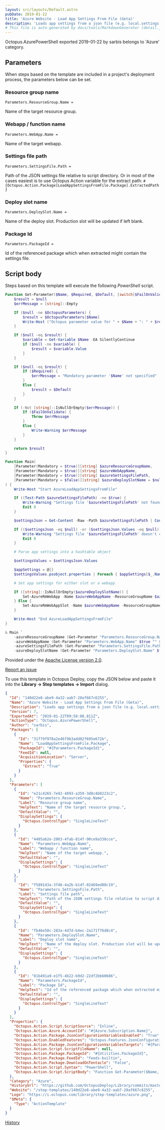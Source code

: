 ```yaml
---
layout: src/layouts/Default.astro
pubDate: 2019-01-22
title: 'Azure Website - Load App Settings From File (Geta)'
description: 'Loads app settings from a json file (e.g. local.settings.json) which is also json-transformed to inject environment-specific values.'
# This file is auto-generated by docs/tools/MarkdownGenerator (detail.js)
---
```


Octopus.AzurePowerShell exported 2019-01-22 by sarbis belongs to 'Azure' category.

## Parameters

When steps based on the template are included in a project's deployment process, the parameters below can be set.


<div class="param">

### Resource group name

`Parameters.ResourceGroup.Name = `

Name of the target resource group.

</div>
        
<div class="param">

### Webapp / function name

`Parameters.WebApp.Name = `

Name of the target webapp.

</div>
        
<div class="param">

### Settings file path

`Parameters.SettingsFile.Path = `

Path of the JSON settings file relative to script directory. Or in most of the cases easiest is to use Octopus Action variable for the extract path: `#{Octopus.Action.Package[LoadAppSettingsFromFile.Package].ExtractedPath}`

</div>
        
<div class="param">

### Deploy slot name

`Parameters.DeploySlot.Name = `

Name of the deploy slot. Production slot will be updated if left blank.

</div>
        
<div class="param">

### Package Id

`Parameters.PackageId = `

Id of the referenced package which when extracted might contain the settings file.

</div>
        

## Script body

Steps based on this template will execute the following *PowerShell* script.

```PowerShell
Function Get-Parameter($Name, $Required, $Default, [switch]$FailOnValidate) {
    $result = $null
    $errMessage = [string]::Empty

    If ($null -ne $OctopusParameters) {
        $result = $OctopusParameters[$Name]
        Write-Host ("Octopus parameter value for " + $Name + ": " + $result)
    }

    If ($null -eq $result) {
        $variable = Get-Variable $Name -EA SilentlyContinue
        if ($null -ne $variable) {
            $result = $variable.Value
        }
    }

    If ($null -eq $result) {
        If ($Required) {
            $errMessage = "Mandatory parameter '$Name' not specified"
        }
        Else {
            $result = $Default
        }
    } 

    If (-Not [string]::IsNullOrEmpty($errMessage)) {
        If ($FailOnValidate) {
            Throw $errMessage
        }
        Else {
            Write-Warning $errMessage
        }
    }

    return $result
}

Function Main(
    [Parameter(Mandatory = $true)][string] $azureResourceGroupName,
    [Parameter(Mandatory = $true)][string] $azureWebAppName,
    [Parameter(Mandatory = $true)][string] $azureSettingsFilePath,
    [Parameter(Mandatory = $false)][string] $azureDeploySlotName = $null
) {
    Write-Host "Start AzureLoadAppSettingsFromFile"

    If ((Test-Path $azureSettingsFilePath) -ne $true) {
        Write-Warning "Settings file '$azureSettingsFilePath' not found!"
        Exit 0
    }

    $settingsJson = Get-Content -Raw -Path $azureSettingsFilePath | ConvertFrom-Json

    If (($settingsJson -eq $null) -or ($settingsJson.Values -eq $null)) {
        Write-Warning "Settings file '$azureSettingsFilePath' doesn't contain Values object. Unable to load app settings!"
        Exit 0
    }

    # Parse app settings into a hashtable object

    $settingsValues = $settingsJson.Values

    $appSettings = @{}
    $settingsValues.psobject.properties | Foreach { $appSettings[$_.Name] = $_.Value }

    # Set app settings for either slot or a webapp

    If ([string]::IsNullOrEmpty($azureDeploySlotName)) {
        Set-AzureRmWebApp -Name $azureWebAppName -ResourceGroupName $azureResourceGroupName -AppSettings $appSettings
    } Else {
        Set-AzureRmWebAppSlot -Name $azureWebAppName -ResourceGroupName $azureResourceGroupName -AppSettings $appSettings -Slot $azureDeploySlotName
    }

    Write-Host "End AzureLoadAppSettingsFromFile"
}

& Main `
    -azureResourceGroupName (Get-Parameter "Parameters.ResourceGroup.Name" $true "" $true) `
    -azureWebAppName (Get-Parameter "Parameters.WebApp.Name" $true "" $true) `
    -azureSettingsFilePath (Get-Parameter "Parameters.SettingsFile.Path" $true "" $true) `
    -azureDeploySlotName (Get-Parameter "Parameters.DeploySlot.Name" $false "" $true)
```

Provided under the [Apache License version 2.0](https://github.com/OctopusDeploy/Library/blob/master/LICENSE.txt).

[Report an issue](https://github.com/OctopusDeploy/Library/issues/new?assignees=&labels=&projects=&template=bug-report.yml&title=Issue%20with%20Azure%20Website%20-%20Load%20App%20Settings%20From%20File%20(Geta)&step-template=Azure%20Website%20-%20Load%20App%20Settings%20From%20File%20(Geta))

<div class="get-json">

To use this template in Octopus Deploy, copy the JSON below and paste it into the **Library → Step templates → Import** dialog.

```json
{
  "Id": "140d22e8-abe9-4a32-aab7-20af667c6255",
  "Name": "Azure Website - Load App Settings From File (Geta)",
  "Description": "Loads app settings from a json file (e.g. local.settings.json) which is also json-transformed to inject environment-specific values.",
  "Version": 7,
  "ExportedAt": "2019-01-22T09:58:08.811Z",
  "ActionType": "Octopus.AzurePowerShell",
  "Author": "sarbis",
  "Packages": [
    {
      "Id": "31f79f978a2e46f9b3add02f695e672b",
      "Name": "LoadAppSettingsFromFile.Package",
      "PackageId": "#{Parameters.PackageId}",
      "FeedId": null,
      "AcquisitionLocation": "Server",
      "Properties": {
        "Extract": "True"
      }
    }
  ],
  "Parameters": [
    {
      "Id": "e21c4265-7e92-4893-a359-3d8c4b0223c2",
      "Name": "Parameters.ResourceGroup.Name",
      "Label": "Resource group name",
      "HelpText": "Name of the target resource group.",
      "DefaultValue": "",
      "DisplaySettings": {
        "Octopus.ControlType": "SingleLineText"
      }
    },
    {
      "Id": "4485ab2e-2003-4fab-814f-90ce9a338cce",
      "Name": "Parameters.WebApp.Name",
      "Label": "Webapp / function name",
      "HelpText": "Name of the target webapp.",
      "DefaultValue": "",
      "DisplaySettings": {
        "Octopus.ControlType": "SingleLineText"
      }
    },
    {
      "Id": "f589143a-3f46-4a2b-b14f-02469ed80c19",
      "Name": "Parameters.SettingsFile.Path",
      "Label": "Settings file path",
      "HelpText": "Path of the JSON settings file relative to script directory. Or in most of the cases easiest is to use Octopus Action variable for the extract path: `#{Octopus.Action.Package[LoadAppSettingsFromFile.Package].ExtractedPath}`",
      "DefaultValue": "",
      "DisplaySettings": {
        "Octopus.ControlType": "SingleLineText"
      }
    },
    {
      "Id": "fb46e50c-283a-4d7d-b4ec-2a171f76d8c4",
      "Name": "Parameters.DeploySlot.Name",
      "Label": "Deploy slot name",
      "HelpText": "Name of the deploy slot. Production slot will be updated if left blank.",
      "DefaultValue": "",
      "DisplaySettings": {
        "Octopus.ControlType": "SingleLineText"
      }
    },
    {
      "Id": "81b491a9-e1f5-4b22-b9d2-22df2bb60686",
      "Name": "Parameters.PackageId",
      "Label": "Package Id",
      "HelpText": "Id of the referenced package which when extracted might contain the settings file.",
      "DefaultValue": "",
      "DisplaySettings": {
        "Octopus.ControlType": "SingleLineText"
      }
    }
  ],
  "Properties": {
    "Octopus.Action.Script.ScriptSource": "Inline",
    "Octopus.Action.Azure.AccountId": "#{Azure.Subscription.Name}",
    "Octopus.Action.Package.JsonConfigurationVariablesEnabled": "True",
    "Octopus.Action.EnabledFeatures": "Octopus.Features.JsonConfigurationVariables",
    "Octopus.Action.Package.JsonConfigurationVariablesTargets": "#{Parameters.SettingsFile.Path}",
    "Octopus.Action.Script.ScriptFileName": null,
    "Octopus.Action.Package.PackageId": "#{Utilities.PackageId}",
    "Octopus.Action.Package.FeedId": "feeds-builtin",
    "Octopus.Action.Package.DownloadOnTentacle": "False",
    "Octopus.Action.Script.Syntax": "PowerShell",
    "Octopus.Action.Script.ScriptBody": "Function Get-Parameter($Name, $Required, $Default, [switch]$FailOnValidate) {\n    $result = $null\n    $errMessage = [string]::Empty\n\n    If ($null -ne $OctopusParameters) {\n        $result = $OctopusParameters[$Name]\n        Write-Host (\"Octopus parameter value for \" + $Name + \": \" + $result)\n    }\n\n    If ($null -eq $result) {\n        $variable = Get-Variable $Name -EA SilentlyContinue\n        if ($null -ne $variable) {\n            $result = $variable.Value\n        }\n    }\n\n    If ($null -eq $result) {\n        If ($Required) {\n            $errMessage = \"Mandatory parameter '$Name' not specified\"\n        }\n        Else {\n            $result = $Default\n        }\n    } \n\n    If (-Not [string]::IsNullOrEmpty($errMessage)) {\n        If ($FailOnValidate) {\n            Throw $errMessage\n        }\n        Else {\n            Write-Warning $errMessage\n        }\n    }\n\n    return $result\n}\n\nFunction Main(\n    [Parameter(Mandatory = $true)][string] $azureResourceGroupName,\n    [Parameter(Mandatory = $true)][string] $azureWebAppName,\n    [Parameter(Mandatory = $true)][string] $azureSettingsFilePath,\n    [Parameter(Mandatory = $false)][string] $azureDeploySlotName = $null\n) {\n    Write-Host \"Start AzureLoadAppSettingsFromFile\"\n\n    If ((Test-Path $azureSettingsFilePath) -ne $true) {\n        Write-Warning \"Settings file '$azureSettingsFilePath' not found!\"\n        Exit 0\n    }\n\n    $settingsJson = Get-Content -Raw -Path $azureSettingsFilePath | ConvertFrom-Json\n\n    If (($settingsJson -eq $null) -or ($settingsJson.Values -eq $null)) {\n        Write-Warning \"Settings file '$azureSettingsFilePath' doesn't contain Values object. Unable to load app settings!\"\n        Exit 0\n    }\n\n    # Parse app settings into a hashtable object\n\n    $settingsValues = $settingsJson.Values\n\n    $appSettings = @{}\n    $settingsValues.psobject.properties | Foreach { $appSettings[$_.Name] = $_.Value }\n\n    # Set app settings for either slot or a webapp\n\n    If ([string]::IsNullOrEmpty($azureDeploySlotName)) {\n        Set-AzureRmWebApp -Name $azureWebAppName -ResourceGroupName $azureResourceGroupName -AppSettings $appSettings\n    } Else {\n        Set-AzureRmWebAppSlot -Name $azureWebAppName -ResourceGroupName $azureResourceGroupName -AppSettings $appSettings -Slot $azureDeploySlotName\n    }\n\n    Write-Host \"End AzureLoadAppSettingsFromFile\"\n}\n\n& Main `\n    -azureResourceGroupName (Get-Parameter \"Parameters.ResourceGroup.Name\" $true \"\" $true) `\n    -azureWebAppName (Get-Parameter \"Parameters.WebApp.Name\" $true \"\" $true) `\n    -azureSettingsFilePath (Get-Parameter \"Parameters.SettingsFile.Path\" $true \"\" $true) `\n    -azureDeploySlotName (Get-Parameter \"Parameters.DeploySlot.Name\" $false \"\" $true)"
  },
  "Category": "Azure",
  "HistoryUrl": "https://github.com/OctopusDeploy/Library/commits/master/step-templates//opt/buildagent/work/75443764cd38076d/step-templates/azure-load-appsettings-from-file.json",
  "Website": "/step-templates/140d22e8-abe9-4a32-aab7-20af667c6255",
  "Logo": "https://i.octopus.com/library/step-templates/azure.png",
  "$Meta": {
    "Type": "ActionTemplate"
  }
}
```

[History](https://github.com/OctopusDeploy/Library/commits/master/step-templates/https://github.com/OctopusDeploy/Library/commits/master/step-templates//opt/buildagent/work/75443764cd38076d/step-templates/azure-load-appsettings-from-file.json)

</div>
